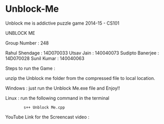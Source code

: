 # Unblock-Me
Unblock me is addictive puzzle game
2014-15 - CS101

UNBLOCK ME

Group Number	  : 248

Rahul Shendage	  : 14D070033
Utsav Jain 		  : 140040073
Sudipto Banerjee : 14D070028
Sunil Kumar      : 140040063

Steps to run the Game :

unzip the Unblock me folder from the compressed file to local location.

Windows : just run the Unblock Me.exe file and Enjoy!!

Linux   : run the following command in the 		   terminal
			
			s++ Unblock Me.cpp 

YouTube Link for the Screencast video :




